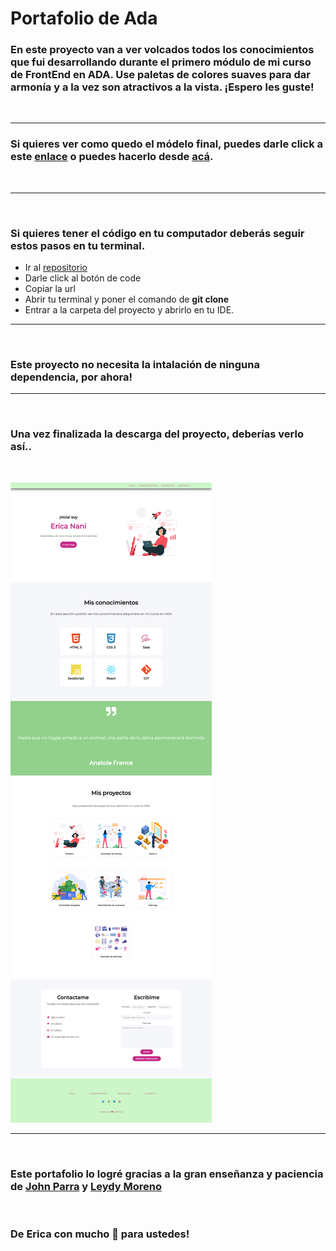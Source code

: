 # Portafolio de Ada

### En este proyecto van a ver volcados todos los conocimientos que fui desarrollando durante el primero módulo de mi curso de FrontEnd en ADA. Use paletas de colores suaves para dar armonía y a la vez son atractivos a la vista. ¡Espero les guste!
<br>

***

### Si quieres ver como quedo el módelo final, puedes darle click a este [enlace](https://ericanani.github.io/Proyecto/) o puedes hacerlo desde [acá](https://zen-liskov-dd5ef0.netlify.app).
<br>


***
<br>

### Si quieres tener el código en tu computador deberás seguir estos pasos en tu terminal.

- Ir al [repositorio](https://github.com/EricaNani/Proyecto)
- Darle click al botón de code
- Copiar la url
- Abrir tu terminal y poner el comando de **git clone <url>**
- Entrar a la carpeta del proyecto y abrirlo en tu IDE.

***
<br>

### Este proyecto no necesita la intalación de ninguna dependencia, por ahora!

***
<br>

### Una vez finalizada la descarga del proyecto, deberías verlo así..
<br>

![imagen](./imagenes/imagen.print.png)

***
<br>

### Este portafolio lo logré gracias a la gran enseñanza y paciencia de [John Parra](https://github.com/Jonhks) y [Leydy Moreno](https://github.com/leydyk93/) 

<br>

### De Erica con mucho 💜 para ustedes!










